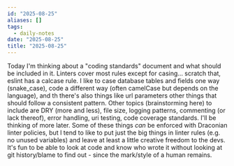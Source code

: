 ```yaml
---
id: "2025-08-25"
aliases: []
tags:
  - daily-notes
date: "2025-08-25"
title: "2025-08-25"
---
```


Today I'm thinking about a "coding standards" document and what should be
included in it. Linters cover most rules except for casing... scratch that,
eslint has a calcase rule. I like to case database tables and fields one way
(snake_case), code a different way (often camelCase but depends on the
language), and th there's also things like url parameters other things that
should follow a consistent pattern. Other topics (brainstorming here) to include
are DRY (more and less), file size, logging patterns, commenting (or lack
thereof), error handling, uri testing, code coverage standards.  I'll be
thinking of more later.  Some of these things _can_ be enforced with Draconian
linter policies, but I tend to like to put just the big things in linter rules
(e.g. no unused variables) and leave at least a little creative freedom to the
devs.  It's fun to be able to look at code and know who wrote it without looking
at git history/blame to find out - since the mark/style of a human remains.

